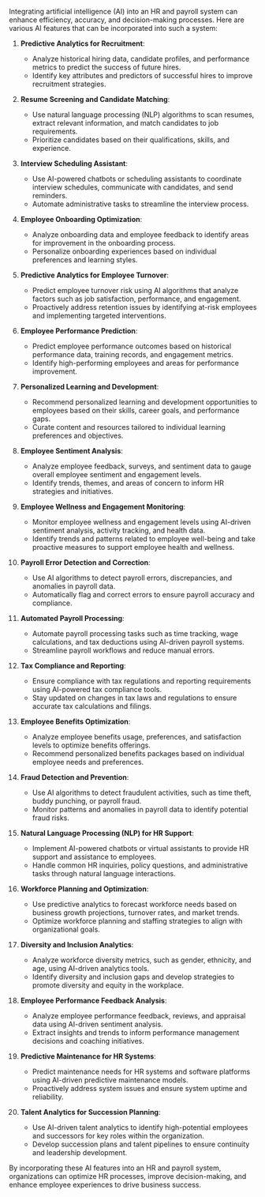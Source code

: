 Integrating artificial intelligence (AI) into an HR and payroll system can enhance efficiency, accuracy, and decision-making processes. Here are various AI features that can be incorporated into such a system:

1. **Predictive Analytics for Recruitment**:
   - Analyze historical hiring data, candidate profiles, and performance metrics to predict the success of future hires.
   - Identify key attributes and predictors of successful hires to improve recruitment strategies.

2. **Resume Screening and Candidate Matching**:
   - Use natural language processing (NLP) algorithms to scan resumes, extract relevant information, and match candidates to job requirements.
   - Prioritize candidates based on their qualifications, skills, and experience.

3. **Interview Scheduling Assistant**:
   - Use AI-powered chatbots or scheduling assistants to coordinate interview schedules, communicate with candidates, and send reminders.
   - Automate administrative tasks to streamline the interview process.

4. **Employee Onboarding Optimization**:
   - Analyze onboarding data and employee feedback to identify areas for improvement in the onboarding process.
   - Personalize onboarding experiences based on individual preferences and learning styles.

5. **Predictive Analytics for Employee Turnover**:
   - Predict employee turnover risk using AI algorithms that analyze factors such as job satisfaction, performance, and engagement.
   - Proactively address retention issues by identifying at-risk employees and implementing targeted interventions.

6. **Employee Performance Prediction**:
   - Predict employee performance outcomes based on historical performance data, training records, and engagement metrics.
   - Identify high-performing employees and areas for performance improvement.

7. **Personalized Learning and Development**:
   - Recommend personalized learning and development opportunities to employees based on their skills, career goals, and performance gaps.
   - Curate content and resources tailored to individual learning preferences and objectives.

8. **Employee Sentiment Analysis**:
   - Analyze employee feedback, surveys, and sentiment data to gauge overall employee sentiment and engagement levels.
   - Identify trends, themes, and areas of concern to inform HR strategies and initiatives.

9. **Employee Wellness and Engagement Monitoring**:
   - Monitor employee wellness and engagement levels using AI-driven sentiment analysis, activity tracking, and health data.
   - Identify trends and patterns related to employee well-being and take proactive measures to support employee health and wellness.

10. **Payroll Error Detection and Correction**:
    - Use AI algorithms to detect payroll errors, discrepancies, and anomalies in payroll data.
    - Automatically flag and correct errors to ensure payroll accuracy and compliance.

11. **Automated Payroll Processing**:
    - Automate payroll processing tasks such as time tracking, wage calculations, and tax deductions using AI-driven payroll systems.
    - Streamline payroll workflows and reduce manual errors.

12. **Tax Compliance and Reporting**:
    - Ensure compliance with tax regulations and reporting requirements using AI-powered tax compliance tools.
    - Stay updated on changes in tax laws and regulations to ensure accurate tax calculations and filings.

13. **Employee Benefits Optimization**:
    - Analyze employee benefits usage, preferences, and satisfaction levels to optimize benefits offerings.
    - Recommend personalized benefits packages based on individual employee needs and preferences.

14. **Fraud Detection and Prevention**:
    - Use AI algorithms to detect fraudulent activities, such as time theft, buddy punching, or payroll fraud.
    - Monitor patterns and anomalies in payroll data to identify potential fraud risks.

15. **Natural Language Processing (NLP) for HR Support**:
    - Implement AI-powered chatbots or virtual assistants to provide HR support and assistance to employees.
    - Handle common HR inquiries, policy questions, and administrative tasks through natural language interactions.

16. **Workforce Planning and Optimization**:
    - Use predictive analytics to forecast workforce needs based on business growth projections, turnover rates, and market trends.
    - Optimize workforce planning and staffing strategies to align with organizational goals.

17. **Diversity and Inclusion Analytics**:
    - Analyze workforce diversity metrics, such as gender, ethnicity, and age, using AI-driven analytics tools.
    - Identify diversity and inclusion gaps and develop strategies to promote diversity and equity in the workplace.

18. **Employee Performance Feedback Analysis**:
    - Analyze employee performance feedback, reviews, and appraisal data using AI-driven sentiment analysis.
    - Extract insights and trends to inform performance management decisions and coaching initiatives.

19. **Predictive Maintenance for HR Systems**:
    - Predict maintenance needs for HR systems and software platforms using AI-driven predictive maintenance models.
    - Proactively address system issues and ensure system uptime and reliability.

20. **Talent Analytics for Succession Planning**:
    - Use AI-driven talent analytics to identify high-potential employees and successors for key roles within the organization.
    - Develop succession plans and talent pipelines to ensure continuity and leadership development.

By incorporating these AI features into an HR and payroll system, organizations can optimize HR processes, improve decision-making, and enhance employee experiences to drive business success.